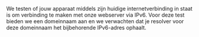 We testen of jouw apparaat middels zijn huidige internetverbinding in staat is om verbinding te maken met onze webserver via IPv6. Voor deze test bieden we een domeinnaam aan en we verwachten dat je resolver voor deze domeinnaam het bijbehorende IPv6-adres ophaalt.
